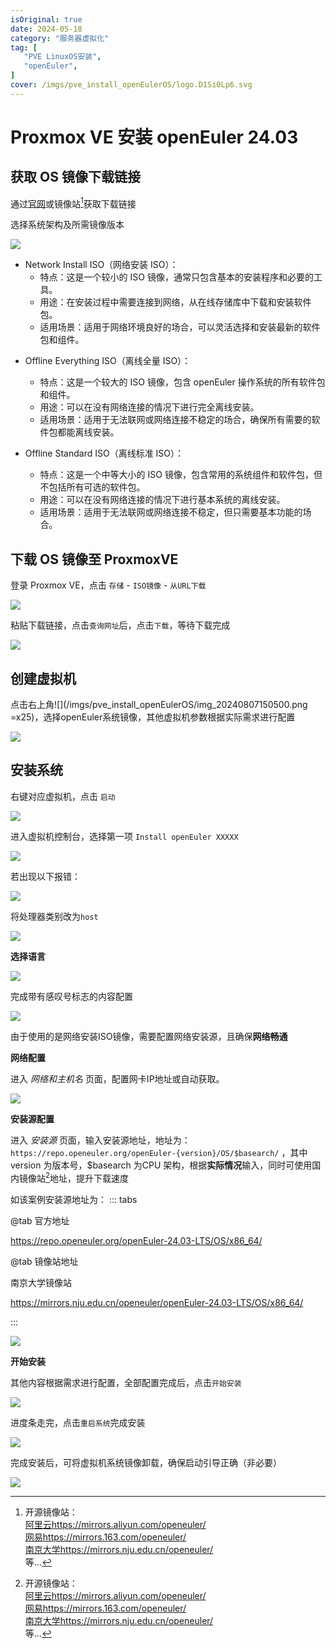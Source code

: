 ```yaml
---
isOriginal: true
date: 2024-05-18
category: "服务器虚拟化"
tag: [
   "PVE LinuxOS安装",
   "openEuler",
]
cover: /imgs/pve_install_openEulerOS/logo.D1Si0Lp6.svg
---
```


# Proxmox VE 安装 openEuler 24.03


## 获取 OS 镜像下载链接

通过[官网](https://www.openeuler.org/zh/download/?version=openEuler%2024.03%20LTS)或镜像站[^1]获取下载链接


选择系统架构及所需镜像版本


![](/imgs/pve_install_openEulerOS/image-20240807100343025.png)
- Network Install ISO（网络安装 ISO）：
    - 特点：这是一个较小的 ISO 镜像，通常只包含基本的安装程序和必要的工具。
    - 用途：在安装过程中需要连接到网络，从在线存储库中下载和安装软件包。
    - 适用场景：适用于网络环境良好的场合，可以灵活选择和安装最新的软件包和组件。

<!-- more -->

- Offline Everything ISO（离线全量 ISO）：
    - 特点：这是一个较大的 ISO 镜像，包含 openEuler 操作系统的所有软件包和组件。
    - 用途：可以在没有网络连接的情况下进行完全离线安装。
    - 适用场景：适用于无法联网或网络连接不稳定的场合，确保所有需要的软件包都能离线安装。


- Offline Standard ISO（离线标准 ISO）：
    - 特点：这是一个中等大小的 ISO 镜像，包含常用的系统组件和软件包，但不包括所有可选的软件包。
    - 用途：可以在没有网络连接的情况下进行基本系统的离线安装。
    - 适用场景：适用于无法联网或网络连接不稳定，但只需要基本功能的场合。


## 下载 OS 镜像至 ProxmoxVE
登录 Proxmox VE，点击 ``` 存储 ``` - ``` ISO镜像 ``` - ``` 从URL下载 ```

![](/imgs/pve_install_openEulerOS/aadf00011cffae17cadcf4e5c254f33.png)


粘贴下载链接，点击``` 查询网址 ```后，点击``` 下载 ```，等待下载完成

![](/imgs/pve_install_openEulerOS/img_20240807141340.png)


## 创建虚拟机

点击右上角![](/imgs/pve_install_openEulerOS/img_20240807150500.png =x25)，选择openEuler系统镜像，其他虚拟机参数根据实际需求进行配置

![](/imgs/pve_install_openEulerOS/img_20240807150302.png)


## 安装系统

右键对应虚拟机，点击 ``` 启动 ```

![](/imgs/pve_install_openEulerOS/img_20240807152450.png)

进入虚拟机控制台，选择第一项 ``` Install openEuler XXXXX ```

![](/imgs/pve_install_openEulerOS/img_20240807152812.png)


若出现以下报错：

![](/imgs/pve_install_openEulerOS/img_20240807162510.png)

将处理器类别改为``` host ```

![](/imgs/pve_install_openEulerOS/img_20240807162708.png)

**选择语言**

![](/imgs/pve_install_openEulerOS/img_20240807163851.png)

完成带有感叹号标志的内容配置

![](/imgs/pve_install_openEulerOS/img_20240807163951.png)

由于使用的是网络安装ISO镜像，需要配置网络安装源，且确保**网络畅通**


**网络配置**


进入 *网络和主机名* 页面，配置网卡IP地址或自动获取。

![](/imgs/pve_install_openEulerOS/img_20240807164144.png)

**安装源配置**

进入 *安装源* 页面，输入安装源地址，地址为：```https://repo.openeuler.org/openEuler-{version}/OS/$basearch/``` ，其中 version 为版本号，$basearch 为CPU 架构，根据**实际情况**输入，同时可使用国内镜像站[^1]地址，提升下载速度

如该案例安装源地址为：
::: tabs

@tab 官方地址

https://repo.openeuler.org/openEuler-24.03-LTS/OS/x86_64/

@tab 镜像站地址

南京大学镜像站

https://mirrors.nju.edu.cn/openeuler/openEuler-24.03-LTS/OS/x86_64/

:::

![](/imgs/pve_install_openEulerOS/img_20240807165242.png)


**开始安装**

其他内容根据需求进行配置，全部配置完成后，点击``` 开始安装 ```

![](/imgs/pve_install_openEulerOS/img_20240807170214.png)

进度条走完，点击``` 重启系统 ```完成安装

![](/imgs/pve_install_openEulerOS/img_20240807172022.png)

完成安装后，可将虚拟机系统镜像卸载，确保启动引导正确（非必要）

![](/imgs/pve_install_openEulerOS/img_20240807172342.png)

[^1]:开源镜像站：<br>[阿里云](https://mirrors.aliyun.com/openeuler/)https://mirrors.aliyun.com/openeuler/<br>[网易](https://mirrors.163.com/openeuler/)https://mirrors.163.com/openeuler/<br>[南京大学](https://mirrors.nju.edu.cn/openeuler/)https://mirrors.nju.edu.cn/openeuler/<br>等...

